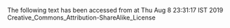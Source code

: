 The following text has been accessed from at Thu Aug 8 23:31:17 IST 2019
Creative_Commons_Attribution-ShareAlike_License
